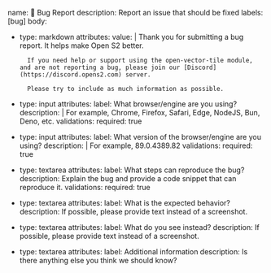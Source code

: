 name: 🐛 Bug Report
description: Report an issue that should be fixed
labels: [bug]
body:

- type: markdown
    attributes:
      value: |
        Thank you for submitting a bug report. It helps make Open S2 better.

        If you need help or support using the open-vector-tile module, and are not reporting a bug, please join our [Discord](https://discord.opens2.com) server.

        Please try to include as much information as possible.

- type: input
    attributes:
      label: What browser/engine are you using?
      description: |
        For example, Chrome, Firefox, Safari, Edge, NodeJS, Bun, Deno, etc.
    validations:
        required: true
- type: input
    attributes:
      label: What version of the browser/engine are you using?
      description: |
        For example, 89.0.4389.82
    validations:
        required: true
- type: textarea
    attributes:
      label: What steps can reproduce the bug?
      description: Explain the bug and provide a code snippet that can reproduce it.
    validations:
      required: true
- type: textarea
    attributes:
      label: What is the expected behavior?
      description: If possible, please provide text instead of a screenshot.
- type: textarea
    attributes:
      label: What do you see instead?
      description: If possible, please provide text instead of a screenshot.
- type: textarea
    attributes:
      label: Additional information
      description: Is there anything else you think we should know?
